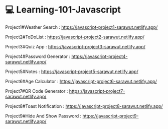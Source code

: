 # 💻 Learning-101-Javascript

Project1#Weather Search : https://javascript-project1-sarawut.netlify.app/

Project2#ToDoList : https://javascript-project2-sarawut.netlify.app/

Project3#Quiz App : https://javascript-project3-sarawut.netlify.app/

Project4#Password Generator : https://javascript-project4-sarawut.netlify.app/

Project5#Notes : https://javascript-project5-sarawut.netlify.app/

Project6#Age Calculator : https://javascript-project6-sarawut.netlify.app/

Project7#QR Code Generator : https://javascript-project7-sarawut.netlify.app/

Project8#Toast Notification : https://javascript-project8-sarawut.netlify.app/

Project9#Hide And Show Password : https://javascript-project9-sarawut.netlify.app/